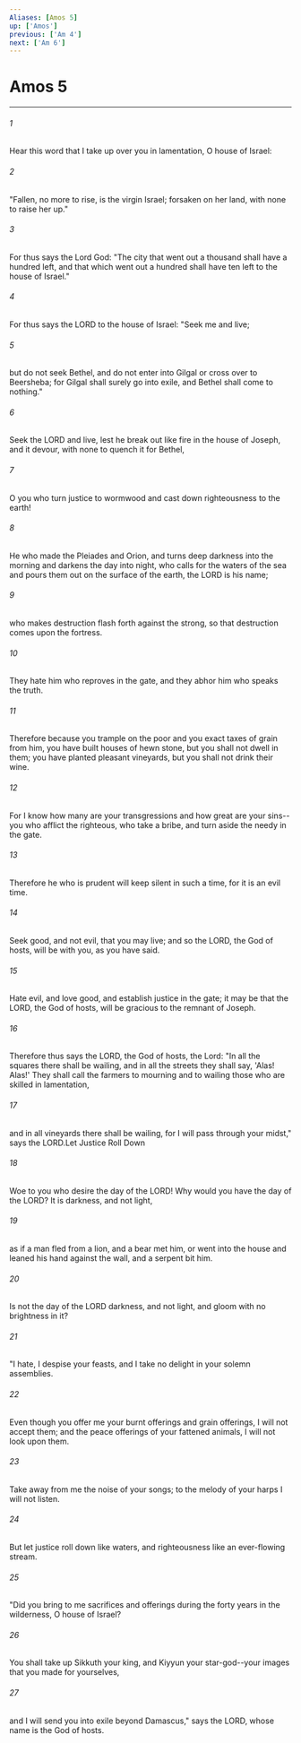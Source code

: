 ```yaml
---
Aliases: [Amos 5]
up: ['Amos']
previous: ['Am 4']
next: ['Am 6']
---
```

# Amos 5
***



###### 1 
Hear this word that I take up over you in lamentation, O house of Israel: 

###### 2 
"Fallen, no more to rise, is the virgin Israel; forsaken on her land, with none to raise her up." 

###### 3 
For thus says the Lord God: "The city that went out a thousand shall have a hundred left, and that which went out a hundred shall have ten left to the house of Israel." 

###### 4 
For thus says the LORD to the house of Israel: "Seek me and live; 

###### 5 
but do not seek Bethel, and do not enter into Gilgal or cross over to Beersheba; for Gilgal shall surely go into exile, and Bethel shall come to nothing." 

###### 6 
Seek the LORD and live, lest he break out like fire in the house of Joseph, and it devour, with none to quench it for Bethel, 

###### 7 
O you who turn justice to wormwood and cast down righteousness to the earth! 

###### 8 
He who made the Pleiades and Orion, and turns deep darkness into the morning and darkens the day into night, who calls for the waters of the sea and pours them out on the surface of the earth, the LORD is his name; 

###### 9 
who makes destruction flash forth against the strong, so that destruction comes upon the fortress. 

###### 10 
They hate him who reproves in the gate, and they abhor him who speaks the truth. 

###### 11 
Therefore because you trample on the poor and you exact taxes of grain from him, you have built houses of hewn stone, but you shall not dwell in them; you have planted pleasant vineyards, but you shall not drink their wine. 

###### 12 
For I know how many are your transgressions and how great are your sins-- you who afflict the righteous, who take a bribe, and turn aside the needy in the gate. 

###### 13 
Therefore he who is prudent will keep silent in such a time, for it is an evil time. 

###### 14 
Seek good, and not evil, that you may live; and so the LORD, the God of hosts, will be with you, as you have said. 

###### 15 
Hate evil, and love good, and establish justice in the gate; it may be that the LORD, the God of hosts, will be gracious to the remnant of Joseph. 

###### 16 
Therefore thus says the LORD, the God of hosts, the Lord: "In all the squares there shall be wailing, and in all the streets they shall say, 'Alas! Alas!' They shall call the farmers to mourning and to wailing those who are skilled in lamentation, 

###### 17 
and in all vineyards there shall be wailing, for I will pass through your midst," says the LORD.Let Justice Roll Down 

###### 18 
Woe to you who desire the day of the LORD! Why would you have the day of the LORD? It is darkness, and not light, 

###### 19 
as if a man fled from a lion, and a bear met him, or went into the house and leaned his hand against the wall, and a serpent bit him. 

###### 20 
Is not the day of the LORD darkness, and not light, and gloom with no brightness in it? 

###### 21 
"I hate, I despise your feasts, and I take no delight in your solemn assemblies. 

###### 22 
Even though you offer me your burnt offerings and grain offerings, I will not accept them; and the peace offerings of your fattened animals, I will not look upon them. 

###### 23 
Take away from me the noise of your songs; to the melody of your harps I will not listen. 

###### 24 
But let justice roll down like waters, and righteousness like an ever-flowing stream. 

###### 25 
"Did you bring to me sacrifices and offerings during the forty years in the wilderness, O house of Israel? 

###### 26 
You shall take up Sikkuth your king, and Kiyyun your star-god--your images that you made for yourselves, 

###### 27 
and I will send you into exile beyond Damascus," says the LORD, whose name is the God of hosts.
